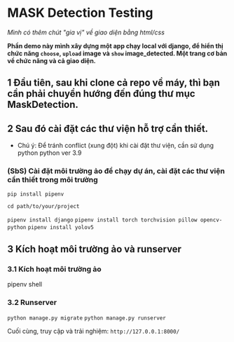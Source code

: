 # MASK Detection Testing

_Mình có thêm chút "gia vị" về giao diện bằng html/css_

**Phần demo này mình xây dựng một app chạy local với django, để hiển thị chức năng `choose`, `upload` image và `show` image_detected. Một trang cơ bản về chức năng và cả giao diện.**

## 1 Đầu tiên, sau khi clone cả repo về máy, thì bạn cần phải chuyển hướng đến đúng thư mục MaskDetection.
## 2 Sau đó cài đặt các thư viện hỗ trợ cần thiết. 
- Chú ý: Để tránh conflict (xung đột) khi cài đặt thư viện, cần sử dụng python python ver 3.9

### (SbS) Cài đặt môi trường ảo để chạy dự án, cài đặt các thư viện cần thiết trong môi trường

`pip install pipenv`

`cd path/to/your/project`

`pipenv install django`
`pipenv install torch torchvision pillow opencv-python`
`pipenv install yolov5`

## 3 Kích hoạt môi trường ảo và runserver
### 3.1 Kích hoạt môi trường ảo

pipenv shell

### 3.2 Runserver
`python manage.py migrate`
`python manage.py runserver`

Cuối cùng, truy cập và trải nghiệm: `http://127.0.0.1:8000/`



